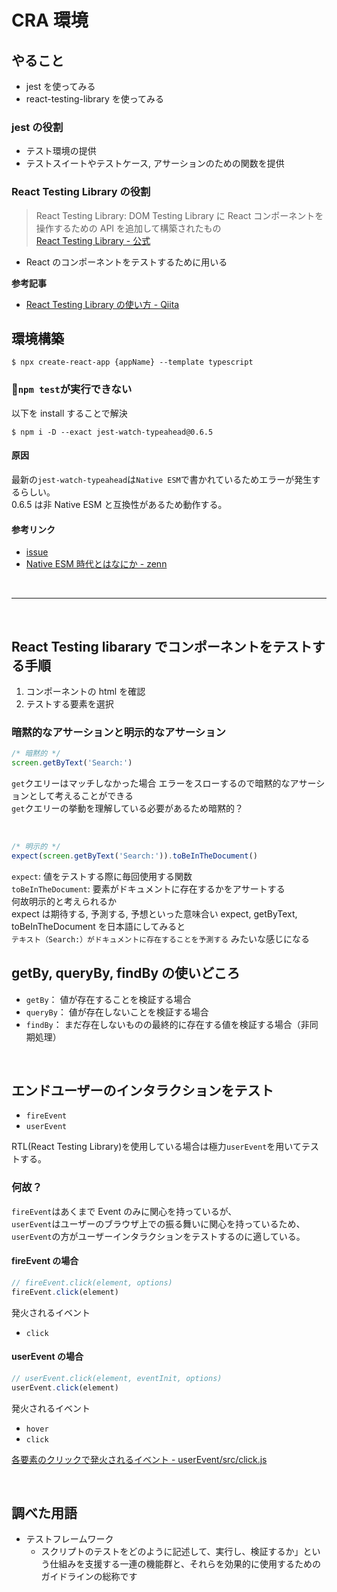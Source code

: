 # CRA 環境

## やること

- jest を使ってみる
- react-testing-library を使ってみる

### jest の役割

- テスト環境の提供
- テストスイートやテストケース, アサーションのための関数を提供

### React Testing Library の役割

> React Testing Library: DOM Testing Library に React コンポーネントを操作するための API を追加して構築されたもの  
> [React Testing Library - 公式](https://testing-library.com/docs/guiding-principles)

- React のコンポーネントをテストするために用いる

**参考記事**

- [React Testing Library の使い方 - Qiita](https://qiita.com/ossan-engineer/items/4757d7457fafd44d2d2f)

## 環境構築

```shell
$ npx create-react-app {appName} --template typescript
```

### 📕`npm test`が実行できない

以下を install することで解決

```shell
$ npm i -D --exact jest-watch-typeahead@0.6.5
```

#### 原因

最新の`jest-watch-typeahead`は`Native ESM`で書かれているためエラーが発生するらしい。  
0.6.5 は非 Native ESM と互換性があるため動作する。

#### 参考リンク

- [issue](https://github.com/facebook/create-react-app/issues/11043#issuecomment-942472592)
- [Native ESM 時代とはなにか - zenn](https://zenn.dev/uhyo/articles/what-is-native-esm-era)

<br />

---

<br />

## React Testing libarary でコンポーネントをテストする手順

1. コンポーネントの html を確認
2. テストする要素を選択

### 暗黙的なアサーションと明示的なアサーション

```js
/* 暗黙的 */
screen.getByText('Search:')
```

`get`クエリーはマッチしなかった場合
エラーをスローするので暗黙的なアサーションとして考えることができる  
`get`クエリーの挙動を理解している必要があるため暗黙的？

<br />

```js
/* 明示的 */
expect(screen.getByText('Search:')).toBeInTheDocument()
```

`expect`: 値をテストする際に毎回使用する関数  
`toBeInTheDocument`: 要素がドキュメントに存在するかをアサートする  
何故明示的と考えられるか  
expect は期待する, 予測する, 予想といった意味合い
expect, getByText, toBeInTheDocument を日本語にしてみると  
`テキスト（Search:）がドキュメントに存在することを予測する`
みたいな感じになる

## getBy, queryBy, findBy の使いどころ

- `getBy`： 値が存在することを検証する場合
- `queryBy`： 値が存在しないことを検証する場合
- `findBy`： まだ存在しないものの最終的に存在する値を検証する場合（非同期処理）

<br />

## エンドユーザーのインタラクションをテスト

- `fireEvent`
- `userEvent`

RTL(React Testing Library)を使用している場合は極力`userEvent`を用いてテストする。

### 何故？

`fireEvent`はあくまで Event のみに関心を持っているが、  
`userEvent`はユーザーのブラウザ上での振る舞いに関心を持っているため、  
`userEvent`の方がユーザーインタラクションをテストするのに適している。

#### fireEvent の場合

```js
// fireEvent.click(element, options)
fireEvent.click(element)
```

発火されるイベント

- `click`

#### userEvent の場合

```js
// userEvent.click(element, eventInit, options)
userEvent.click(element)
```

発火されるイベント

- `hover`
- `click`

[各要素のクリックで発火されるイベント - userEvent/src/click.js](https://github.com/testing-library/user-event/blob/5feaa942f46bb37d96c2f2fbeb4b33e8beff75ad/src/click.js)

<br />

## 調べた用語

- テストフレームワーク
  - スクリプトのテストをどのように記述して、実行し、検証するか」という仕組みを支援する一連の機能群と、それらを効果的に使用するためのガイドラインの総称です
